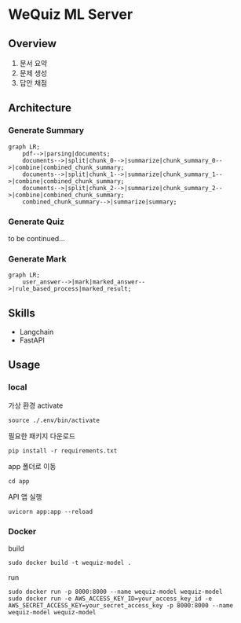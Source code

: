 # WeQuiz ML Server

## Overview
1. 문서 요약
2. 문제 생성
3. 답안 채점

## Architecture

### Generate Summary

```mermaid
graph LR;
    pdf-->|parsing|documents;
    documents-->|split|chunk_0-->|summarize|chunk_summary_0-->|combine|combined_chunk_summary;
    documents-->|split|chunk_1-->|summarize|chunk_summary_1-->|combine|combined_chunk_summary;
    documents-->|split|chunk_2-->|summarize|chunk_summary_2-->|combine|combined_chunk_summary;
    combined_chunk_summary-->|summarize|summary;
```

### Generate Quiz
to be continued...

### Generate Mark

```mermaid
graph LR;
    user_answer-->|mark|marked_answer-->|rule_based_process|marked_result;
```

## Skills
- Langchain
- FastAPI

## Usage

### local
가상 환경 activate
```
source ./.env/bin/activate
```

필요한 패키지 다운로드
```
pip install -r requirements.txt
```

app 폴더로 이동
```
cd app
```

API 앱 실행
```
uvicorn app:app --reload
```

### Docker

build
```shell
sudo docker build -t wequiz-model .
```

run
```shell
sudo docker run -p 8000:8000 --name wequiz-model wequiz-model
sudo docker run -e AWS_ACCESS_KEY_ID=your_access_key_id -e AWS_SECRET_ACCESS_KEY=your_secret_access_key -p 8000:8000 --name wequiz-model wequiz-model
```
